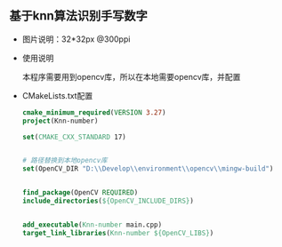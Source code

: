 ## 基于knn算法识别手写数字

- 图片说明：32*32px @300ppi

- 使用说明

  本程序需要用到opencv库，所以在本地需要opencv库，并配置

- CMakeLists.txt配置

  ```cmake
  cmake_minimum_required(VERSION 3.27)
  project(Knn-number)
  
  set(CMAKE_CXX_STANDARD 17)
  
  
  # 路径替换到本地opencv库
  set(OpenCV_DIR "D:\\Develop\\environment\\opencv\\mingw-build")
  
  
  find_package(OpenCV REQUIRED)
  include_directories(${OpenCV_INCLUDE_DIRS})
  
  
  add_executable(Knn-number main.cpp)
  target_link_libraries(Knn-number ${OpenCV_LIBS})
  ```
  
  
  
  

